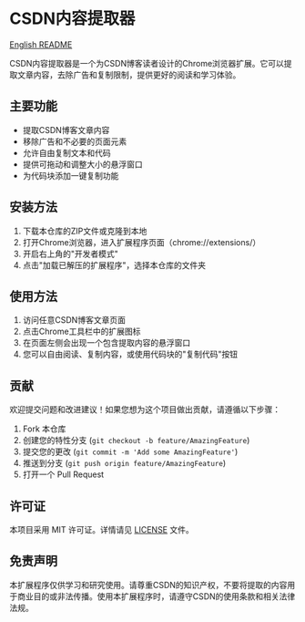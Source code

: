 # CSDN内容提取器

[English README](README.md)

CSDN内容提取器是一个为CSDN博客读者设计的Chrome浏览器扩展。它可以提取文章内容，去除广告和复制限制，提供更好的阅读和学习体验。

## 主要功能

- 提取CSDN博客文章内容
- 移除广告和不必要的页面元素
- 允许自由复制文本和代码
- 提供可拖动和调整大小的悬浮窗口
- 为代码块添加一键复制功能

## 安装方法

1. 下载本仓库的ZIP文件或克隆到本地
2. 打开Chrome浏览器，进入扩展程序页面（chrome://extensions/）
3. 开启右上角的"开发者模式"
4. 点击"加载已解压的扩展程序"，选择本仓库的文件夹

## 使用方法

1. 访问任意CSDN博客文章页面
2. 点击Chrome工具栏中的扩展图标
3. 在页面左侧会出现一个包含提取内容的悬浮窗口
4. 您可以自由阅读、复制内容，或使用代码块的"复制代码"按钮

## 贡献

欢迎提交问题和改进建议！如果您想为这个项目做出贡献，请遵循以下步骤：

1. Fork 本仓库
2. 创建您的特性分支 (`git checkout -b feature/AmazingFeature`)
3. 提交您的更改 (`git commit -m 'Add some AmazingFeature'`)
4. 推送到分支 (`git push origin feature/AmazingFeature`)
5. 打开一个 Pull Request

## 许可证

本项目采用 MIT 许可证。详情请见 [LICENSE](LICENSE) 文件。

## 免责声明

本扩展程序仅供学习和研究使用。请尊重CSDN的知识产权，不要将提取的内容用于商业目的或非法传播。使用本扩展程序时，请遵守CSDN的使用条款和相关法律法规。